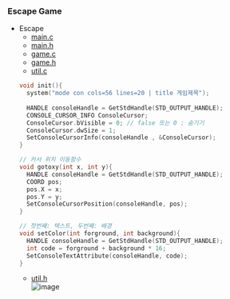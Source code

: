 ### Escape Game
* Escape
  * [main.c](https://github.com/csbyun-data/C-Pro/blob/main/chap05/Escape/main.c)
  * [main.h](https://github.com/csbyun-data/C-Pro/blob/main/chap05/Escape/main.h)
  * [game.c](https://github.com/csbyun-data/C-Pro/blob/main/chap05/Escape/game.c)
  * [game.h](https://github.com/csbyun-data/C-Pro/blob/main/chap05/Escape/game.h)
  * [util.c](https://github.com/csbyun-data/C-Pro/blob/main/chap05/Escape/util.c)  
  ```c
  void init(){
    system("mode con cols=56 lines=20 | title 게임제목"); 
    
    HANDLE consoleHandle = GetStdHandle(STD_OUTPUT_HANDLE);
    CONSOLE_CURSOR_INFO ConsoleCursor;
    ConsoleCursor.bVisible = 0; // false 또는 0 : 숨기기 
    ConsoleCursor.dwSize = 1;
    SetConsoleCursorInfo(consoleHandle , &ConsoleCursor);
  }
  
  // 커서 위치 이동함수  
  void gotoxy(int x, int y){
    HANDLE consoleHandle = GetStdHandle(STD_OUTPUT_HANDLE);
    COORD pos;
    pos.X = x;
    pos.Y = y;
    SetConsoleCursorPosition(consoleHandle, pos);
  } 
  
  // 첫번째: 텍스트, 두번째: 배경  
  void setColor(int forground, int background){
    HANDLE consoleHandle = GetStdHandle(STD_OUTPUT_HANDLE);
    int code = forground + background * 16; 
    SetConsoleTextAttribute(consoleHandle, code);
  }
  ```
  * [util.h](https://github.com/csbyun-data/C-Pro/blob/main/chap05/Escape/util.h)  
  ![image](https://github.com/user-attachments/assets/fa3a24e4-ed4f-4ca1-b0de-88e39a22d02f)
